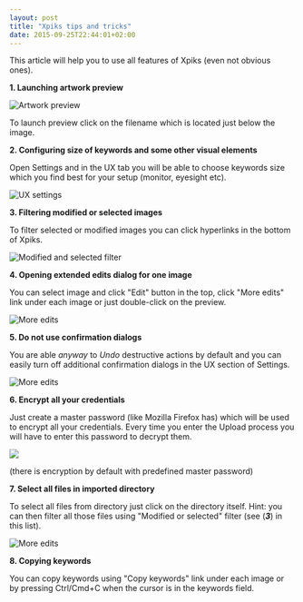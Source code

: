 ```yaml
---
layout: post
title: "Xpiks tips and tricks"
date: 2015-09-25T22:44:01+02:00
---
```


This article will help you to use all features of Xpiks (even not obvious ones).

**1. Launching artwork preview**

<img alt="Artwork preview" src='{{< misc/rel "/images/howto/xpiks-qt-preview-click.jpg" >}}' class="small-12 large-12" />

To launch preview click on the filename which is located just below the image.

**2. Configuring size of keywords and some other visual elements**

Open Settings and in the UX tab you will be able to choose keywords size which you find best for your setup (monitor, eyesight etc).

<img alt="UX settings" src='{{< misc/rel "/images/screenshots/xpiks-qt-ux-settings.jpg" >}}' class="small-8 large-6" />

**3. Filtering modified or selected images**

To filter selected or modified images you can click hyperlinks in the bottom of Xpiks.

<img alt="Modified and selected filter" src='{{< misc/rel "/images/howto/xpiks-qt-selected-modified-filter.jpg" >}}' class="small-12 large-12" />

**4. Opening extended edits dialog for one image**

You can select image and click "Edit" button in the top, click "More edits" link under each image or just double-click on the preview.

<img alt="More edits" src='{{< misc/rel "/images/howto/xpiks-qt-more-edits.jpg" >}}' class="small-12 large-12" />

**5. Do not use confirmation dialogs**

You are able _anyway_ to _Undo_ destructive actions by default and you can easily turn off additional confirmation dialogs in the UX section of Settings.

<img alt="More edits" src='{{< misc/rel "/images/howto/xpiks-qt-undo-redo.jpg" >}}' class="small-12 large-12" />

**6. Encrypt all your credentials**

Just create a master password (like Mozilla Firefox has) which will be used to encrypt all your credentials. Every time you enter the Upload process you will have to enter this password to decrypt them.

<img src='{{< misc/rel "/images/screenshots/SettingsSecurity.jpg" >}}' class="small-8 large-6" />

(there is encryption by default with predefined master password)

**7. Select all files in imported directory**

To select all files from directory just click on the directory itself. Hint: you can then filter all those files using "Modified or selected" filter (see (_**3**_) in this list).

<img alt="More edits" src='{{< misc/rel "/images/howto/xpiks-qt-select-directory.jpg" >}}' class="small-8 large-12" />

**8. Copying keywords**

You can copy keywords using "Copy keywords" link under each image or by pressing Ctrl/Cmd+C when the cursor is in the keywords field.
